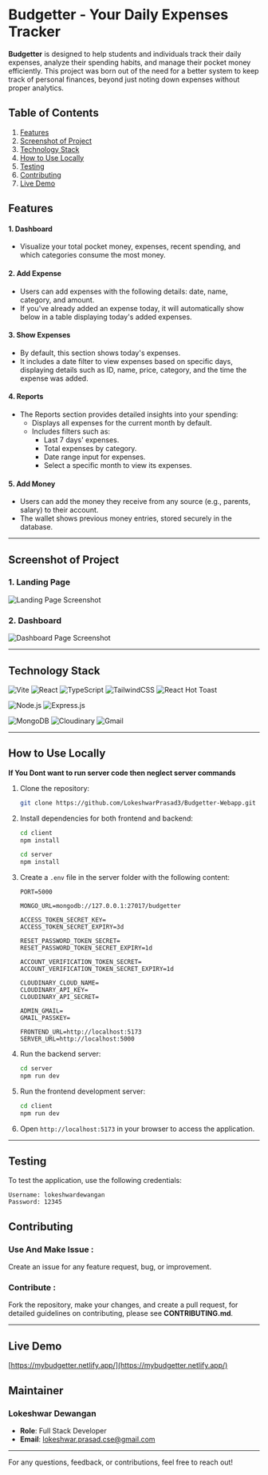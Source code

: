 # Budgetter - Your Daily Expenses Tracker

**Budgetter** is designed to help students and individuals track their daily expenses, analyze their spending habits, and manage their pocket money efficiently. This project was born out of the need for a better system to keep track of personal finances, beyond just noting down expenses without proper analytics.

## Table of Contents

1. [Features](#features)
2. [Screenshot of Project](#screenshot-of-project)
3. [Technology Stack](#technology-stack)
4. [How to Use Locally](#how-to-use-locally)
5. [Testing](#testing)
6. [Contributing](#contributing)
7. [Live Demo](#live-demo)

## Features

#### 1. Dashboard
- Visualize your total pocket money, expenses, recent spending, and which categories consume the most money.

#### 2. Add Expense
- Users can add expenses with the following details: date, name, category, and amount.
- If you've already added an expense today, it will automatically show below in a table displaying today's added expenses.

#### 3. Show Expenses
- By default, this section shows today's expenses.
- It includes a date filter to view expenses based on specific days, displaying details such as ID, name, price, category, and the time the expense was added.

#### 4. Reports
- The Reports section provides detailed insights into your spending:
  - Displays all expenses for the current month by default.
  - Includes filters such as:
    - Last 7 days' expenses.
    - Total expenses by category.
    - Date range input for expenses.
    - Select a specific month to view its expenses.

#### 5. Add Money
- Users can add the money they receive from any source (e.g., parents, salary) to their account.
- The wallet shows previous money entries, stored securely in the database.

---


## Screenshot of Project 

### 1. Landing Page

![Landing Page Screenshot](https://i.ibb.co/7kmv6k3/image.png)

### 2. Dashboard
![Dashboard Page Screenshot](https://i.ibb.co/qDwY2DQ/image.png)

---

## Technology Stack

![Vite](https://img.shields.io/badge/vite-%23646CFF.svg?style=for-the-badge&logo=vite&logoColor=white)
![React](https://img.shields.io/badge/react-%2320232a.svg?style=for-the-badge&logo=react&logoColor=%2361DAFB)
![TypeScript](https://img.shields.io/badge/typescript-%23007ACC.svg?style=for-the-badge&logo=typescript&logoColor=white)
![TailwindCSS](https://img.shields.io/badge/tailwindcss-%2338B2AC.svg?style=for-the-badge&logo=tailwind-css&logoColor=white)
![React Hot Toast](https://img.shields.io/badge/react--hot--toast-%23FF0000.svg?style=for-the-badge&logo=react&logoColor=white)

![Node.js](https://img.shields.io/badge/node.js-%2343853D.svg?style=for-the-badge&logo=node.js&logoColor=white)
![Express.js](https://img.shields.io/badge/express.js-%23404d59.svg?style=for-the-badge&logo=express&logoColor=%2361DAFB)

![MongoDB](https://img.shields.io/badge/mongodb-%234ea94b.svg?style=for-the-badge&logo=mongodb&logoColor=white)
![Cloudinary](https://img.shields.io/badge/cloudinary-%233776E6.svg?style=for-the-badge&logo=cloudinary&logoColor=white)
![Gmail](https://img.shields.io/badge/Gmail-D14836?style=for-the-badge&logo=gmail&logoColor=white)


---

## How to Use Locally
**If You Dont want to run server code then neglect server commands**

1. Clone the repository:
    ```bash
    git clone https://github.com/LokeshwarPrasad3/Budgetter-Webapp.git
    ```

2. Install dependencies for both frontend and backend:
    ```bash
    cd client
    npm install

    cd server
    npm install
    ```

3. Create a `.env` file in the server folder with the following content:
    ```
    PORT=5000

    MONGO_URL=mongodb://127.0.0.1:27017/budgetter

    ACCESS_TOKEN_SECRET_KEY=
    ACCESS_TOKEN_SECRET_EXPIRY=3d

    RESET_PASSWORD_TOKEN_SECRET=
    RESET_PASSWORD_TOKEN_SECRET_EXPIRY=1d

    ACCOUNT_VERIFICATION_TOKEN_SECRET=
    ACCOUNT_VERIFICATION_TOKEN_SECRET_EXPIRY=1d

    CLOUDINARY_CLOUD_NAME=
    CLOUDINARY_API_KEY=
    CLOUDINARY_API_SECRET=

    ADMIN_GMAIL=
    GMAIL_PASSKEY=

    FRONTEND_URL=http://localhost:5173
    SERVER_URL=http://localhost:5000
    ```

4. Run the backend server:
    ```bash
    cd server
    npm run dev
    ```

5. Run the frontend development server:
    ```bash
    cd client
    npm run dev
    ```

6. Open `http://localhost:5173` in your browser to access the application.

---

## Testing

To test the application, use the following credentials:

```plaintext
Username: lokeshwardewangan
Password: 12345
```

## Contributing 

### Use And Make Issue :

Create an issue for any feature request, bug, or improvement.

### Contribute :

Fork the repository, make your changes, and create a pull request, for detailed guidelines on contributing, please see **CONTRIBUTING.md**.

---

## Live Demo 

[https://mybudgetter.netlify.app/](https://mybudgetter.netlify.app/)


## Maintainer

### Lokeshwar Dewangan
- **Role**: Full Stack Developer
- **Email**: [lokeshwar.prasad.cse@gmail.com](mailto:lokeshwar.prasad.cse@gmail.com)

---

For any questions, feedback, or contributions, feel free to reach out!

